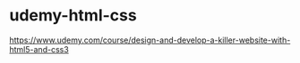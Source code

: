 # udemy-html-css
 https://www.udemy.com/course/design-and-develop-a-killer-website-with-html5-and-css3
